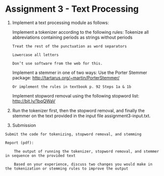 # Assignment 3 - Text Processing

1.  Implement a text processing module as follows:

	Implement a tokenizer according to the following rules:
		Tokenize all abbreviations containing periods as strings without periods

		Treat the rest of the punctuation as word separators

		Lowercase all letters

		Don’t use software from the web for this.

	Implement a stemmer in one of two ways:
		Use the Porter Stemmer package: http://tartarus.org/~martin/PorterStemmer/

		Or implement the rules in textbook p. 92 Steps 1a & 1b

	Implement stopword removal using the following stopword list: http://bit.ly/1bqQWaV

2.   Run the tokenizer first, then the stopword removal, and finally the stemmer on the text provided in the input file assignment3-input.txt.

3.   Submission

	Submit the code for tokenizing, stopword removal, and stemming

	Report (pdf):

		The output of running the tokenizer, stopword removal, and stemmer in sequence on the provided text

		Based on your experience, discuss two changes you would make in the tokenization or stemming rules to improve the output